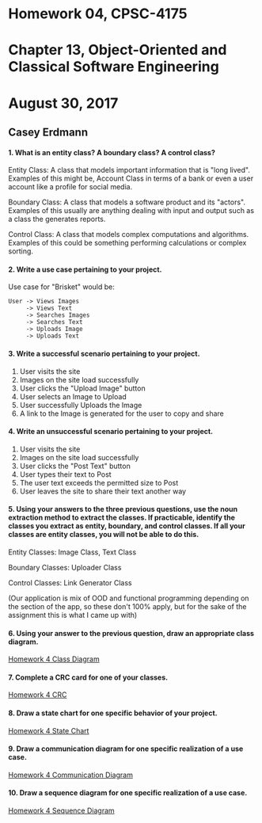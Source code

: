 # Homework 04, CPSC-4175
# Chapter 13, Object-Oriented and Classical Software Engineering
# August 30, 2017
## Casey Erdmann

#### 1. What is an entity class? A boundary class? A control class?
Entity Class: A class that models important information that is "long lived". Examples of this might be, Account Class in terms of a bank or even a user account like a profile for social media.

Boundary Class: A class that models a software product and its "actors". Examples of this usually are anything dealing with input and output such as a class the generates reports.

Control Class: A class that models complex computations and algorithms. Examples of this could be something performing calculations or complex sorting.

#### 2. Write a use case pertaining to your project.

Use case for "Brisket" would be:
```
User -> Views Images
     -> Views Text
     -> Searches Images
     -> Searches Text
     -> Uploads Image
     -> Uploads Text
```

#### 3. Write a successful scenario pertaining to your project.

1. User visits the site
2. Images on the site load successfully
3. User clicks the "Upload Image" button
4. User selects an Image to Upload
5. User successfully Uploads the Image
6. A link to the Image is generated for the user to copy and share

#### 4. Write an unsuccessful scenario pertaining to your project.

1. User visits the site
2. Images on the site load successfully
3. User clicks the "Post Text" button
4. User types their text to Post
5. The user text exceeds the permitted size to Post
6. User leaves the site to share their text another way

#### 5. Using your answers to the three previous questions, use the noun extraction method to extract the classes. If practicable, identify the classes you extract as entity, boundary, and control classes. If all your classes are entity classes, you will not be able to do this.

Entity Classes: Image Class, Text Class

Boundary Classes: Uploader Class

Control Classes: Link Generator Class

(Our application is mix of OOD and functional programming depending on the section of the app, so these don't 100% apply, but for the sake of the assignment this is what I came up with)

#### 6. Using your answer to the previous question, draw an appropriate class diagram.

[Homework 4 Class Diagram]()

#### 7. Complete a CRC card for one of your classes.

[Homework 4 CRC]()

#### 8. Draw a state chart for one specific behavior of your project.

[Homework 4 State Chart]()

#### 9. Draw a communication diagram for one specific realization of a use case.

[Homework 4 Communication Diagram]()

#### 10. Draw a sequence diagram for one specific realization of a use case.


[Homework 4 Sequence Diagram]()
